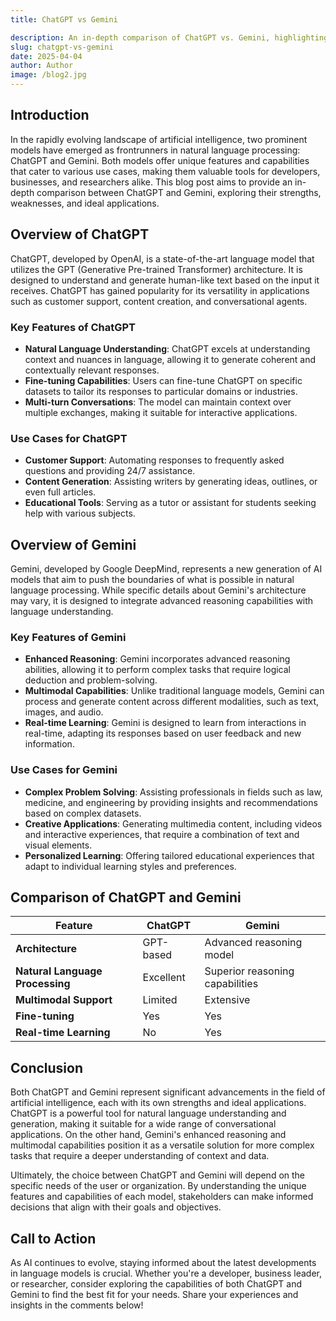 ```yaml
---
title: ChatGPT vs Gemini

description: An in-depth comparison of ChatGPT vs. Gemini, highlighting features, strengths, and ideal use cases.
slug: chatgpt-vs-gemini
date: 2025-04-04
author: Author
image: /blog2.jpg
---
```




## Introduction

In the rapidly evolving landscape of artificial intelligence, two prominent models have emerged as frontrunners in natural language processing: ChatGPT and Gemini. Both models offer unique features and capabilities that cater to various use cases, making them valuable tools for developers, businesses, and researchers alike. This blog post aims to provide an in-depth comparison between ChatGPT and Gemini, exploring their strengths, weaknesses, and ideal applications.

## Overview of ChatGPT

ChatGPT, developed by OpenAI, is a state-of-the-art language model that utilizes the GPT (Generative Pre-trained Transformer) architecture. It is designed to understand and generate human-like text based on the input it receives. ChatGPT has gained popularity for its versatility in applications such as customer support, content creation, and conversational agents.

### Key Features of ChatGPT

- **Natural Language Understanding**: ChatGPT excels at understanding context and nuances in language, allowing it to generate coherent and contextually relevant responses.
- **Fine-tuning Capabilities**: Users can fine-tune ChatGPT on specific datasets to tailor its responses to particular domains or industries.
- **Multi-turn Conversations**: The model can maintain context over multiple exchanges, making it suitable for interactive applications.

### Use Cases for ChatGPT

- **Customer Support**: Automating responses to frequently asked questions and providing 24/7 assistance.
- **Content Generation**: Assisting writers by generating ideas, outlines, or even full articles.
- **Educational Tools**: Serving as a tutor or assistant for students seeking help with various subjects.

## Overview of Gemini

Gemini, developed by Google DeepMind, represents a new generation of AI models that aim to push the boundaries of what is possible in natural language processing. While specific details about Gemini's architecture may vary, it is designed to integrate advanced reasoning capabilities with language understanding.

### Key Features of Gemini

- **Enhanced Reasoning**: Gemini incorporates advanced reasoning abilities, allowing it to perform complex tasks that require logical deduction and problem-solving.
- **Multimodal Capabilities**: Unlike traditional language models, Gemini can process and generate content across different modalities, such as text, images, and audio.
- **Real-time Learning**: Gemini is designed to learn from interactions in real-time, adapting its responses based on user feedback and new information.

### Use Cases for Gemini

- **Complex Problem Solving**: Assisting professionals in fields such as law, medicine, and engineering by providing insights and recommendations based on complex datasets.
- **Creative Applications**: Generating multimedia content, including videos and interactive experiences, that require a combination of text and visual elements.
- **Personalized Learning**: Offering tailored educational experiences that adapt to individual learning styles and preferences.

## Comparison of ChatGPT and Gemini

| Feature                     | ChatGPT                          | Gemini                           |
|-----------------------------|----------------------------------|----------------------------------|
| **Architecture**            | GPT-based                        | Advanced reasoning model         |
| **Natural Language Processing** | Excellent                       | Superior reasoning capabilities   |
| **Multimodal Support**      | Limited                          | Extensive                        |
| **Fine-tuning**             | Yes                              | Yes                              |
| **Real-time Learning**      | No                               | Yes                              |

## Conclusion

Both ChatGPT and Gemini represent significant advancements in the field of artificial intelligence, each with its own strengths and ideal applications. ChatGPT is a powerful tool for natural language understanding and generation, making it suitable for a wide range of conversational applications. On the other hand, Gemini's enhanced reasoning and multimodal capabilities position it as a versatile solution for more complex tasks that require a deeper understanding of context and data.

Ultimately, the choice between ChatGPT and Gemini will depend on the specific needs of the user or organization. By understanding the unique features and capabilities of each model, stakeholders can make informed decisions that align with their goals and objectives.

## Call to Action

As AI continues to evolve, staying informed about the latest developments in language models is crucial. Whether you're a developer, business leader, or researcher, consider exploring the capabilities of both ChatGPT and Gemini to find the best fit for your needs. Share your experiences and insights in the comments below!

